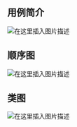 ## 用例简介
![在这里插入图片描述](https://github.com/sysu620/sysu620/blob/gh-pages/Design/2post__task.png?raw=true)

## 顺序图
![在这里插入图片描述](https://github.com/sysu620/sysu620/blob/gh-pages/Design/2Post_task.png?raw=true)

## 类图
![在这里插入图片描述](https://github.com/sysu620/sysu620/blob/gh-pages/Design/2posttask.png?raw=true)

